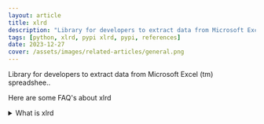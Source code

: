 ```yaml
---
layout: article
title: xlrd
description: "Library for developers to extract data from Microsoft Excel (tm) spreadshee.."
tags: [python, xlrd, pypi xlrd, pypi, references]
date: 2023-12-27
cover: /assets/images/related-articles/general.png
---
```


Library for developers to extract data from Microsoft Excel (tm) spreadshee..

Here are some FAQ's about xlrd
<details>
<summary>What is xlrd</summary>
Library for developers to extract data from Microsoft Excel (tm) spreadshee..
</details>
